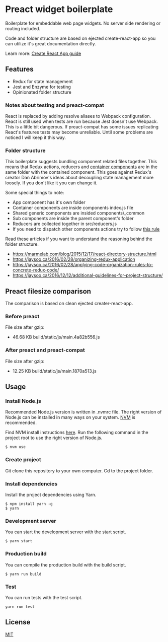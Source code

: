 # Preact widget boilerplate
Boilerplate for embeddable web page widgets. No server side
rendering or routing included.

Code and folder structure are based on ejected create-react-app so you can
utilize it's great documentation directly.

Learn more: [Create React App guide](
https://github.com/facebookincubator/create-react-app/blob/05f3f5ee81aec9429f00f57d17b499d8a22aadef/packages/react-scripts/template/README.md)

## Features
 - Redux for state management
 - Jest and Enzyme for testing
 - Opinionated folder structure

### Notes about testing and preact-compat
React is replaced by adding resolve aliases to Webpack configuration. React is
still used when tests are run because Jest doesn't use Webpack. This is a little
bit dangerous. If preact-compat has some issues replicating React's features
tests may become unreliable. Until some problems are noticed I will keep it this
way.

### Folder structure
This boilerplate suggests bundling component related files together. This means
that Redux actions, reducers and
[container components](http://redux.js.org/docs/basics/UsageWithReact.html#presentational-and-container-components)
are in the same folder with the contained component. This goes against Redux's
creator Dan Abrimov's ideas about decoupling state management more loosely.
If you don't like it you can change it.

Some special things to note:

- App component has it's own folder
- Container components are inside components index.js file
- Shared generic components are insided components/_common
- Sub components are inside the parent component's folder
- Reducers are collected together in src/reducers.js
- If you need to dispatch other components actions try to follow
[this rule](https://jaysoo.ca/2016/02/28/organizing-redux-application/#rule-2-create-strict-module-boundaries)

Read these articles if you want to understand the reasoning behind the folder
structure.

- https://marmelab.com/blog/2015/12/17/react-directory-structure.html
- https://jaysoo.ca/2016/02/28/organizing-redux-application
- https://jaysoo.ca/2016/02/28/applying-code-organization-rules-to-concrete-redux-code/
- https://jaysoo.ca/2016/12/12/additional-guidelines-for-project-structure/

## Preact filesize comparison
The comparison is based on clean ejected creater-react-app.
### Before preact
File size after gzip:

  - 46.68 KB  build/static/js/main.4a82b556.js

### After preact and preact-compat
File size after gzip:

  - 12.25 KB  build/static/js/main.1870a513.js

## Usage
### Install Node.js
Recommended Node.js version is written in .nvmrc file. The right version of
Node.js can be installed in many ways on your system.
[NVM](https://github.com/creationix/nvm) is recommended.

Find NVM install instructions [here](https://github.com/creationix/nvm#installation).
Run the following command in the project root to use the right version of Node.js.
```
$ nvm use
```

### Create project

Git clone this repository to your own computer. Cd to the project folder.

### Install dependencies

Install the project dependencies using Yarn.

```
$ npm install yarn -g
$ yarn
```

### Development server

You can start the development server with the start script.
```
$ yarn start
```
### Production build

You can compile the production build with the build script.

```
$ yarn run build
```

### Test

You can run tests with the test script.
```
yarn run test
```

## License

[MIT](LICENSE)